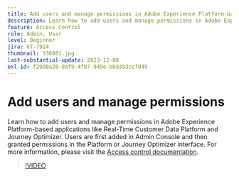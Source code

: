 ```yaml
---
title: Add users and manage permissions in Adobe Experience Platform-based applications
description: Learn how to add users and manage permissions in Adobe Experience Platform-based applications.
feature: Access Control
role: Admin, User
level: Beginner
jira: KT-7924
thumbnail: 336081.jpg
last-substantial-update: 2023-12-08
exl-id: f29d8a20-9af9-4f87-949e-bb9393ccf049
---
```

# Add users and manage permissions

Learn how to add users and manage permissions in Adobe Experience Platform-based applications like Real-Time Customer Data Platform and Journey Optimizer. Users are first added in Admin Console and then granted permissions  in the Platform or Journey Optimizer interface. For more information, please visit the [Access control documentation](https://experienceleague.adobe.com/docs/experience-platform/access-control/home.html).

>[!VIDEO](https://video.tv.adobe.com/v/336081?learn=on&enablevpops)
